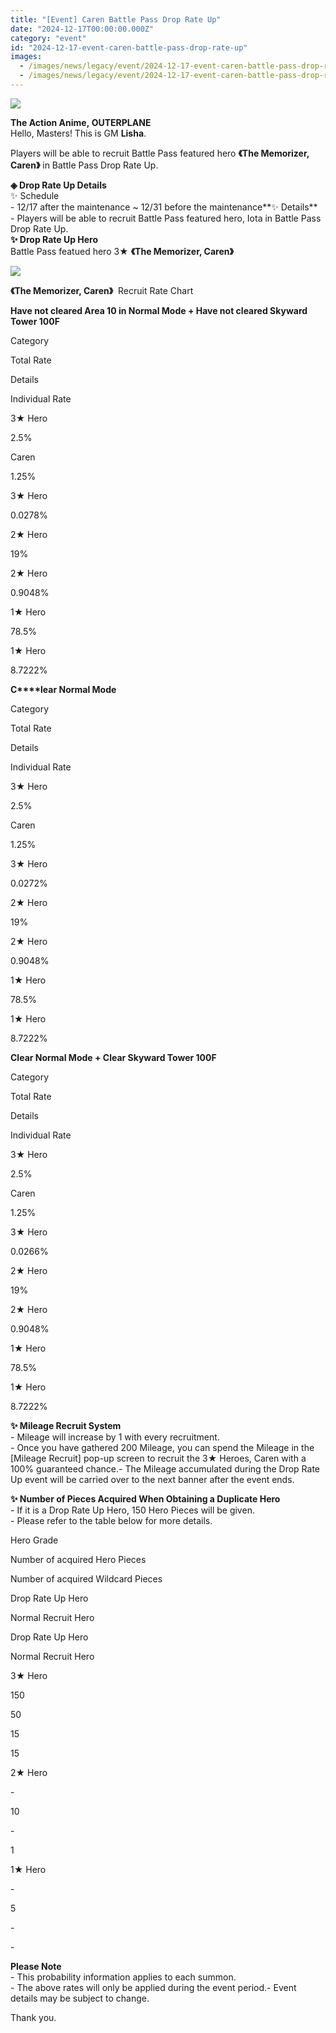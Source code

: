 ```yaml
---
title: "[Event] Caren Battle Pass Drop Rate Up"
date: "2024-12-17T00:00:00.000Z"
category: "event"
id: "2024-12-17-event-caren-battle-pass-drop-rate-up"
images:
  - /images/news/legacy/event/2024-12-17-event-caren-battle-pass-drop-rate-up/7f543534d8a44118a703744837b1f5cc.webp
  - /images/news/legacy/event/2024-12-17-event-caren-battle-pass-drop-rate-up/a0972c71a73d4955bea993566ce4ef89.webp
---
```


![](/images/news/legacy/event/2024-12-17-event-caren-battle-pass-drop-rate-up/7f543534d8a44118a703744837b1f5cc.webp)  
  

**The Action Anime, OUTERPLANE**  
Hello, Masters! This is GM **Lisha**.

Players will be able to recruit Battle Pass featured hero **《The Memorizer, Caren》** in Battle Pass Drop Rate Up. 

**◈ Drop Rate Up Details**  
✨ Schedule  
\- 12/17 after the maintenance ~ 12/31 before the maintenance**✨ Details**  
\- Players will be able to recruit Battle Pass featured hero, Iota in Battle Pass Drop Rate Up.   
**✨ Drop Rate Up Hero**  
Battle Pass featued hero 3★ **《The Memorizer, Caren》** 

![](/images/news/legacy/event/2024-12-17-event-caren-battle-pass-drop-rate-up/a0972c71a73d4955bea993566ce4ef89.webp)  
  

**《The Memorizer, Caren》**  Recruit Rate Chart  
  
**Have not cleared Area 10 in Normal Mode + Have not cleared Skyward Tower 100F** 

Category

Total Rate

Details

Individual Rate

3★ Hero

2.5%

Caren

1.25%

3★ Hero

0.0278%

2★ Hero

19%

2★ Hero

0.9048%

1★ Hero

78.5%

1★ Hero

8.7222%

**C****lear Normal Mode** 

Category

Total Rate

Details

Individual Rate

3★ Hero

2.5%

Caren  

1.25%

3★ Hero

0.0272%

2★ Hero

19%

2★ Hero

0.9048%

1★ Hero

78.5%

1★ Hero

8.7222%

****Clear Normal Mode + Clear Skyward Tower 100F****  

Category

Total Rate

Details

Individual Rate

3★ Hero

2.5%

Caren  

1.25%

3★ Hero

0.0266%

2★ Hero

19%

2★ Hero

0.9048%

1★ Hero

78.5%

1★ Hero

8.7222%

**✨ Mileage Recruit System**  
\- Mileage will increase by 1 with every recruitment.  
\- Once you have gathered 200 Mileage, you can spend the Mileage in the \[Mileage Recruit\] pop-up screen to recruit the 3★ Heroes, Caren with a 100% guaranteed chance.- The Mileage accumulated during the Drop Rate Up event will be carried over to the next banner after the event ends.

**✨ Number of Pieces Acquired When Obtaining a Duplicate Hero**  
\- If it is a Drop Rate Up Hero, 150 Hero Pieces will be given.  
\- Please refer to the table below for more details. 

Hero Grade

Number of acquired Hero Pieces

Number of acquired Wildcard Pieces

Drop Rate Up Hero

Normal Recruit Hero

Drop Rate Up Hero

Normal Recruit Hero

3★ Hero

150

50

15

15

2★ Hero

\-

10

\-

1

1★ Hero

\-

5

\-

\-

**Please Note**  
\- This probability information applies to each summon.  
\- The above rates will only be applied during the event period.- Event details may be subject to change.

Thank you.
